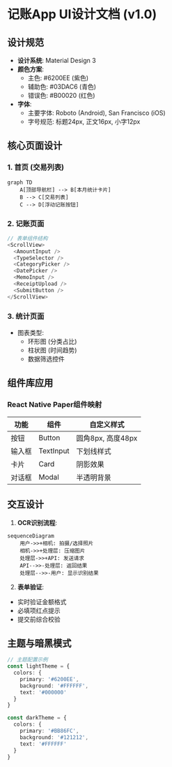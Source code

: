 # 记账App UI设计文档 (v1.0)

## 设计规范
- **设计系统**: Material Design 3
- **颜色方案**:
  - 主色: #6200EE (紫色)
  - 辅助色: #03DAC6 (青色)
  - 错误色: #B00020 (红色)
- **字体**: 
  - 主要字体: Roboto (Android), San Francisco (iOS)
  - 字号规范: 标题24px, 正文16px, 小字12px

## 核心页面设计

### 1. 首页 (交易列表)
```mermaid
graph TD
    A[顶部导航栏] --> B[本月统计卡片]
    B --> C[交易列表]
    C --> D[浮动记账按钮]
```

### 2. 记账页面
```javascript
// 表单组件结构
<ScrollView>
  <AmountInput />
  <TypeSelector />
  <CategoryPicker />
  <DatePicker />
  <MemoInput />
  <ReceiptUpload />
  <SubmitButton />
</ScrollView>
```

### 3. 统计页面
- 图表类型:
  - 环形图 (分类占比)
  - 柱状图 (时间趋势)
  - 数据筛选控件

## 组件库应用
### React Native Paper组件映射
| 功能 | 组件 | 自定义样式 |
|------|------|------------|
| 按钮 | Button | 圆角8px, 高度48px |
| 输入框 | TextInput | 下划线样式 |
| 卡片 | Card | 阴影效果 |
| 对话框 | Modal | 半透明背景 |

## 交互设计
1. **OCR识别流程**:
```mermaid
sequenceDiagram
    用户->>+相机: 拍摄/选择照片
    相机->>+处理层: 压缩图片
    处理层->>+API: 发送请求
    API-->>-处理层: 返回结果
    处理层-->>-用户: 显示识别结果
```

2. **表单验证**:
- 实时验证金额格式
- 必填项红点提示
- 提交前综合校验

## 主题与暗黑模式
```typescript
// 主题配置示例
const lightTheme = {
  colors: {
    primary: '#6200EE',
    background: '#FFFFFF',
    text: '#000000'
  }
}

const darkTheme = {
  colors: {
    primary: '#BB86FC', 
    background: '#121212',
    text: '#FFFFFF'
  }
}

